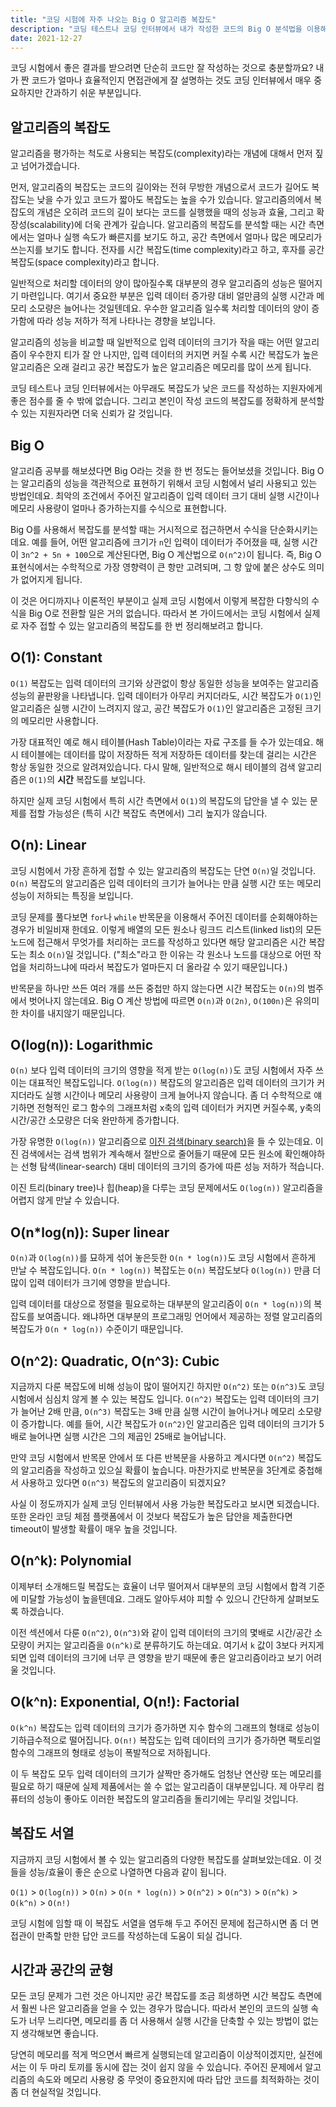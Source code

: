 ```yaml
---
title: "코딩 시험에 자주 나오는 Big O 알고리즘 복잡도"
description: "코딩 테스트나 코딩 인터뷰에서 내가 작성한 코드의 Big O 분석법을 이용해서 분석해볼까요?"
date: 2021-12-27
---
```


코딩 시험에서 좋은 결과를 받으려면 단순히 코드만 잘 작성하는 것으로 충분할까요?
내가 짠 코드가 얼마나 효율적인지 면접관에게 잘 설명하는 것도 코딩 인터뷰에서 매우 중요하지만 간과하기 쉬운 부분입니다.

## 알고리즘의 복잡도

알고리즘을 평가하는 척도로 사용되는 복잡도(complexity)라는 개념에 대해서 먼저 짚고 넘어가겠습니다.

먼저, 알고리즘의 복잡도는 코드의 길이와는 전혀 무방한 개념으로서 코드가 길어도 복잡도는 낮을 수가 있고 코드가 짧아도 복잡도는 높을 수가 있습니다.
알고리즘의에서 복잡도의 개념은 오히려 코드의 길이 보다는 코드를 실행했을 때의 성능과 효율, 그리고 확장성(scalability)에 더욱 관계가 깊습니다.
알고리즘의 복잡도를 분석할 때는 시간 측면에서는 얼마나 실행 속도가 빠른지를 보기도 하고, 공간 측면에서 얼마나 많은 메모리가 쓰는지를 보기도 합니다.
전자를 시간 복잡도(time complexity)라고 하고, 후자를 공간 복잡도(space complexity)라고 합니다.

일반적으로 처리할 데이터의 양이 많아질수록 대부분의 경우 알고리즘의 성능은 떨어지기 마련입니다.
여기서 중요한 부분은 입력 데이터 증가량 대비 얼만큼의 실행 시간과 메모리 소모량은 늘어나는 것일텐데요.
우수한 알고리즘 일수록 처리할 데이터의 양이 증가함에 따라 성능 저하가 적게 나타나는 경향을 보입니다.

알고리즘의 성능을 비교할 때 일반적으로 입력 데이터의 크기가 작을 때는 어떤 알고리즘이 우수한지 티가 잘 안 나지만,
입력 데이터의 커지면 커질 수록 시간 복잡도가 높은 알고리즘은 오래 걸리고 공간 복잡도가 높은 알고리즘은 메모리를 많이 쓰게 됩니다.

코딩 테스트나 코딩 인터뷰에서는 아무래도 복잡도가 낮은 코드를 작성하는 지원자에게 좋은 점수를 줄 수 밖에 없습니다.
그리고 본인이 작성 코드의 복잡도를 정확하게 분석할 수 있는 지원자라면 더욱 신뢰가 갈 것입니다.

## Big O

알고리즘 공부를 해보셨다면 Big O라는 것을 한 번 정도는 들어보셨을 것입니다.
Big O는 알고리즘의 성능을 객관적으로 표현하기 위해서 코딩 시험에서 널리 사용되고 있는 방법인데요.
최악의 조건에서 주어진 알고리즘이 입력 데이터 크기 대비 실행 시간이나 메모리 사용량이 얼마나 증가하는지를 수식으로 표현합니다.

Big O를 사용해서 복잡도를 분석할 때는 거시적으로 접근하면서 수식을 단순화시키는데요.
예를 들어, 어떤 알고리즘에 크기가 `n`인 입력이 데이터가 주어졌을 때, 실행 시간이 `3n^2 + 5n + 100`으로 계산된다면, Big O 계산법으로 `O(n^2)`이 됩니다.
즉, Big O 표현식에서는 수학적으로 가장 영향력이 큰 항만 고려되며, 그 항 앞에 붙은 상수도 의미가 없어지게 됩니다.

이 것은 어디까지나 이론적인 부분이고 실제 코딩 시험에서 이렇게 복잡한 다항식의 수식을 Big O로 전환할 일은 거의 없습니다.
따라서 본 가이드에서는 코딩 시험에서 실제로 자주 접할 수 있는 알고리즘의 복잡도를 한 번 정리해보려고 합니다.

## O(1): Constant

`O(1)` 복잡도는 입력 데이터의 크기와 상관없이 항상 동일한 성능을 보여주는 알고리즘 성능의 끝판왕을 나타냅니다.
입력 데이터가 아무리 커지더라도, 시간 복잡도가 `O(1)`인 알고리즘은 실행 시간이 느려지지 않고, 공간 복잡도가 `O(1)`인 알고리즘은 고정된 크기의 메모리만 사용합니다.

가장 대표적인 예로 해시 테이블(Hash Table)이라는 자료 구조를 들 수가 있는데요.
해시 테이블에는 데이터를 많이 저장하든 적게 저장하든 데이터를 찾는데 걸리는 시간은 항상 동일한 것으로 알려져있습니다.
다시 말해, 일반적으로 해시 테이블의 검색 알고리즘은 `O(1)`의 **시간** 복잡도를 보입니다.

하지만 실제 코딩 시험에서 특히 시간 측면에서 `O(1)`의 복잡도의 답안을 낼 수 있는 문제를 접할 가능성은 (특히 시간 복잡도 측면에서) 그리 높지가 않습니다.

## O(n): Linear

코딩 시험에서 가장 흔하게 접할 수 있는 알고리즘의 복잡도는 단연 `O(n)`일 것입니다.
`O(n)` 복잡도의 알고리즘은 입력 데이터의 크기가 늘어나는 만큼 실행 시간 또는 메모리 성능이 저하되는 특징을 보입니다.

코딩 문제를 풀다보면 `for`나 `while` 반목문을 이용해서 주어진 데이터를 순회해야하는 경우가 비일비재 한데요.
이렇게 배열의 모든 원소나 링크드 리스트(linked list)의 모든 노드에 접근해서 무엇가를 처리하는 코드를 작성하고 있다면 해당 알고리즘은 시간 복잡도는 최소 `O(n)`일 것입니다. ("최소"라고 한 이유는 각 원소나 노드를 대상으로 어떤 작업을 처리하느냐에 따라서 복잡도가 얼마든지 더 올라갈 수 있기 때문입니다.)

반목문을 하나만 쓰든 여러 개를 쓰든 중첩만 하지 않는다면 시간 복잡도는 `O(n)`의 범주에서 벗어나지 않는데요.
Big O 계산 방법에 따르면 `O(n)`과 `O(2n)`, `O(100n)`은 유의미한 차이를 내지않기 때문입니다.

## O(log(n)): Logarithmic

`O(n)` 보다 입력 데이터의 크기의 영향을 적게 받는 `O(log(n))`도 코딩 시험에서 자주 쓰이는 대표적인 복잡도입니다.
`O(log(n))` 복잡도의 알고리즘은 입력 데이터의 크기가 커지더라도 실행 시간이나 메모리 사용량이 크게 늘어나지 않습니다.
좀 더 수학적으로 얘기하면 전형적인 로그 함수의 그래프처럼 x축의 입력 데이터가 커지면 커질수록, y축의 시간/공간 소모량은 더욱 완만하게 증가합니다.

가장 유명한 `O(log(n))` 알고리즘으로 [이진 검색(binary search)](/algorithms/binary-search)을 들 수 있는데요.
이진 검색에서는 검색 범위가 계속해서 절반으로 줄어들기 때문에 모든 원소에 확인해야하는 선형 탐색(linear-search) 대비 데이터의 크기의 증가에 따른 성능 저하가 적습니다.

이진 트리(binary tree)나 힙(heap)을 다루는 코딩 문제에서도 `O(log(n))` 알고리즘을 어렵지 않게 만날 수 있습니다.

## O(n\*log(n)): Super linear

`O(n)`과 `O(log(n))`를 묘하게 섞어 놓은듯한 `O(n * log(n))`도 코딩 시험에서 흔하게 만날 수 복잡도입니다.
`O(n * log(n))` 복잡도는 `O(n)` 복잡도보다 `O(log(n))` 만큼 더 많이 입력 데이터가 크기에 영향을 받습니다.

입력 데이터를 대상으로 정렬을 필요로하는 대부분의 알고리즘이 `O(n * log(n))`의 복잡도를 보여줍니다.
왜냐하면 대부분의 프로그래밍 언어에서 제공하는 정렬 알고리즘의 복잡도가 `O(n * log(n))` 수준이기 때문입니다.

## O(n^2): Quadratic, O(n^3): Cubic

지금까지 다룬 복잡도에 비해 성능이 많이 떨어지긴 하지만 `O(n^2)` 또는 `O(n^3)`도 코딩 시험에서 심심치 않게 볼 수 있는 복잡도 입니다.
`O(n^2)` 복잡도는 입력 데이터의 크기가 늘어난 2배 만큼, `O(n^3)` 복잡도는 3배 만큼 실행 시간이 늘어나거나 메모리 소모량이 증가합니다.
예를 들어, 시간 복잡도가 `O(n^2)`인 알고리즘은 입력 데이터의 크기가 5배로 늘어나면 실행 시간은 그의 제곱인 25배로 늘어납니다.

만약 코딩 시험에서 반목문 안에서 또 다른 반복문을 사용하고 계시다면 `O(n^2)` 복잡도의 알고리즘을 작성하고 있으실 확률이 높습니다.
마찬가지로 반복문을 3단계로 중첩해서 사용하고 있다면 `O(n^3)` 복잡도의 알고리즘이 되겠지요?

사실 이 정도까지가 실제 코딩 인터뷰에서 사용 가능한 복잡도라고 보시면 되겠습니다.
또한 온라인 코딩 체점 플랫폼에서 이 것보다 복잡도가 높은 답안을 제출한다면 timeout이 발생할 확률이 매우 높을 것입니다.

## O(n^k): Polynomial

이제부터 소개해드릴 복잡도는 효율이 너무 떨어져서 대부분의 코딩 시험에서 합격 기준에 미달할 가능성이 높을텐데요.
그래도 알아두셔야 피할 수 있으니 간단하게 살펴보도록 하겠습니다.

이전 섹션에서 다룬 `O(n^2)`, `O(n^3)`와 같이 입력 데이터의 크기의 몇배로 시간/공간 소모량이 커지는 알고리즘을 `O(n^k)`로 분류하기도 하는데요.
여기서 `k` 값이 3보다 커지게되면 입력 데이터의 크기에 너무 큰 영향을 받기 때문에 좋은 알고리즘이라고 보기 어려울 것입니다.

## O(k^n): Exponential, O(n!): Factorial

`O(k^n)` 복잡도는 입력 데이터의 크기가 증가하면 지수 함수의 그래프의 형태로 성능이 기하급수적으로 떨어집니다.
`O(n!)` 복잡도는 입력 데이터의 크기가 증가하면 팩토리얼 함수의 그래프의 형태로 성능이 폭발적으로 저하됩니다.

이 두 복잡도 모두 입력 데이터의 크기가 살짝만 증가해도 엄청난 연산량 또는 메모리를 필요로 하기 때문에 실제 제품에서는 쓸 수 없는 알고리즘이 대부분입니다.
제 아무리 컴퓨터의 성능이 좋아도 이러한 복잡도의 알고리즘을 돌리기에는 무리일 것입니다.

## 복잡도 서열

지금까지 코딩 시험에서 볼 수 있는 알고리즘의 다양한 복잡도를 살펴보았는데요.
이 것들을 성능/효율이 좋은 순으로 나열하면 다음과 같이 됩니다.

`O(1)` > `O(log(n))` > `O(n)` > `O(n * log(n))` > `O(n^2)` > `O(n^3)` > `O(n^k)` > `O(k^n)` > `O(n!)`

코딩 시험에 임할 때 이 복잡도 서열을 염두해 두고 주어진 문제에 접근하시면 좀 더 면접관이 만족할 만한 답안 코드를 작성하는데 도움이 되실 겁니다.

## 시간과 공간의 균형

모든 코딩 문제가 그런 것은 아니지만 공간 복잡도를 조금 희생하면 시간 복잡도 측면에서 훨씬 나은 알고리즘을 얻을 수 있는 경우가 많습니다.
따라서 본인의 코드의 실행 속도가 너무 느리다면, 메모리를 좀 더 사용해서 실행 시간을 단축할 수 있는 방법이 없는지 생각해보면 좋습니다.

당연히 메모리를 적게 먹으면서 빠르게 실행되는데 알고리즘이 이상적이겠지만, 실전에서는 이 두 마리 토끼를 동시에 잡는 것이 쉽지 않을 수 있습니다.
주어진 문제에서 알고리즘의 속도와 메모리 사용량 중 무엇이 중요한지에 따라 답안 코드를 최적화하는 것이 좀 더 현실적일 것입니다.
